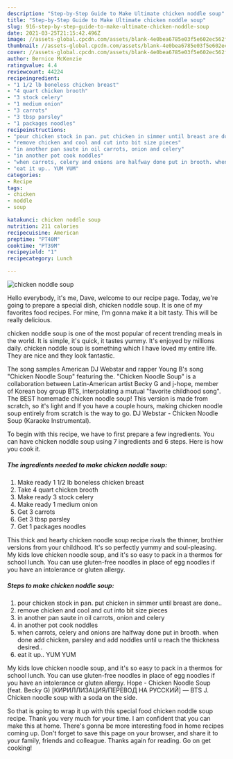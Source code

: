 ```yaml
---
description: "Step-by-Step Guide to Make Ultimate chicken noddle soup"
title: "Step-by-Step Guide to Make Ultimate chicken noddle soup"
slug: 916-step-by-step-guide-to-make-ultimate-chicken-noddle-soup
date: 2021-03-25T21:15:42.496Z
image: //assets-global.cpcdn.com/assets/blank-4e0bea6785e03f5e602ec562f230caae08da540cada707380b4fe1bbebba43da.png
thumbnail: //assets-global.cpcdn.com/assets/blank-4e0bea6785e03f5e602ec562f230caae08da540cada707380b4fe1bbebba43da.png
cover: //assets-global.cpcdn.com/assets/blank-4e0bea6785e03f5e602ec562f230caae08da540cada707380b4fe1bbebba43da.png
author: Bernice McKenzie
ratingvalue: 4.4
reviewcount: 44224
recipeingredient:
- "1 1/2 lb boneless chicken breast"
- "4 quart chicken brooth"
- "3 stock celery"
- "1 medium onion"
- "3 carrots"
- "3 tbsp parsley"
- "1 packages noodles"
recipeinstructions:
- "pour chicken stock in pan. put chicken in simmer until breast are done.."
- "remove chicken and cool and cut into bit size pieces"
- "in another pan saute in oil carrots, onion and celery"
- "in another pot cook noddles"
- "when carrots, celery and onions are halfway done put in brooth. when done add chicken, parsley and add noddles until u reach the thickness desired.."
- "eat it up.. YUM YUM"
categories:
- Recipe
tags:
- chicken
- noddle
- soup

katakunci: chicken noddle soup 
nutrition: 211 calories
recipecuisine: American
preptime: "PT40M"
cooktime: "PT39M"
recipeyield: "1"
recipecategory: Lunch

---
```



![chicken noddle soup](//assets-global.cpcdn.com/assets/blank-4e0bea6785e03f5e602ec562f230caae08da540cada707380b4fe1bbebba43da.png)

Hello everybody, it's me, Dave, welcome to our recipe page. Today, we're going to prepare a special dish, chicken noddle soup. It is one of my favorites food recipes. For mine, I'm gonna make it a bit tasty. This will be really delicious.

chicken noddle soup is one of the most popular of recent trending meals in the world. It is simple, it's quick, it tastes yummy. It's enjoyed by millions daily. chicken noddle soup is something which I have loved my entire life. They are nice and they look fantastic.

The song samples American DJ Webstar and rapper Young B&#39;s song &#34;Chicken Noodle Soup&#34; featuring the. &#34;Chicken Noodle Soup&#34; is a collaboration between Latin-American artist Becky G and j-hope, member of Korean boy group BTS, interpolating a mutual &#34;favorite childhood song&#34;. The BEST homemade chicken noodle soup! This version is made from scratch, so it&#39;s light and If you have a couple hours, making chicken noodle soup entirely from scratch is the way to go. DJ Webstar - Chicken Noodle Soup (Karaoke Instrumental).


To begin with this recipe, we have to first prepare a few ingredients. You can have chicken noddle soup using 7 ingredients and 6 steps. Here is how you cook it.

<!--inarticleads1-->

##### The ingredients needed to make chicken noddle soup:

1. Make ready 1 1/2 lb boneless chicken breast
1. Take 4 quart chicken brooth
1. Make ready 3 stock celery
1. Make ready 1 medium onion
1. Get 3 carrots
1. Get 3 tbsp parsley
1. Get 1 packages noodles


This thick and hearty chicken noodle soup recipe rivals the thinner, brothier versions from your childhood. It&#39;s so perfectly yummy and soul-pleasing. My kids love chicken noodle soup, and it&#39;s so easy to pack in a thermos for school lunch. You can use gluten-free noodles in place of egg noodles if you have an intolerance or gluten allergy. 

<!--inarticleads2-->

##### Steps to make chicken noddle soup:

1. pour chicken stock in pan. put chicken in simmer until breast are done..
1. remove chicken and cool and cut into bit size pieces
1. in another pan saute in oil carrots, onion and celery
1. in another pot cook noddles
1. when carrots, celery and onions are halfway done put in brooth. when done add chicken, parsley and add noddles until u reach the thickness desired..
1. eat it up.. YUM YUM


My kids love chicken noodle soup, and it&#39;s so easy to pack in a thermos for school lunch. You can use gluten-free noodles in place of egg noodles if you have an intolerance or gluten allergy. Hope - Chicken Noodle Soup (feat. Becky G) [КИРИЛЛИЗАЦИЯ/ПЕРЕВОД НА РУССКИЙ] — BTS J. Chicken noodle soup with a soda on the side. 

So that is going to wrap it up with this special food chicken noddle soup recipe. Thank you very much for your time. I am confident that you can make this at home. There's gonna be more interesting food in home recipes coming up. Don't forget to save this page on your browser, and share it to your family, friends and colleague. Thanks again for reading. Go on get cooking!
